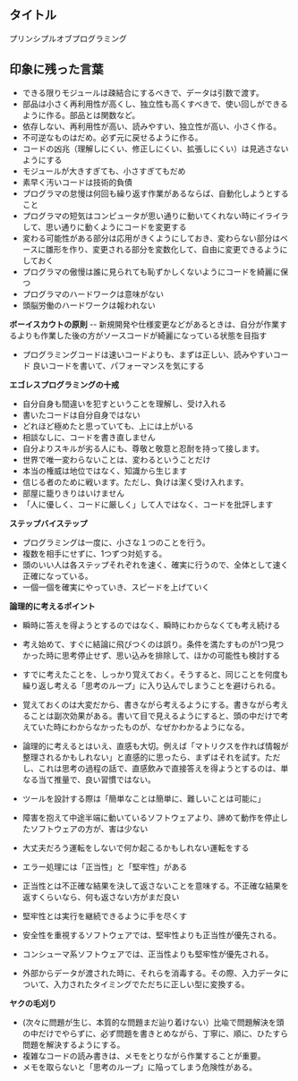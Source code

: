 ## タイトル
プリンシプルオブプログラミング
## 印象に残った言葉
- できる限りモジュールは疎結合にするべきで、データは引数で渡す。
- 部品は小さく再利用性が高くし、独立性も高くすべきで、使い回しができるように作る。部品とは関数など。
- 依存しない、再利用性が高い、読みやすい、独立性が高い、小さく作る。
- 不可逆なものはだめ。必ず元に戻せるように作る。
- コードの凶兆（理解しにくい、修正しにくい、拡張しにくい）は見逃さないようにする
- モジュールが大きすぎても、小さすぎてもだめ
- 素早く汚いコードは技術的負債
- プログラマの怠慢は何回も繰り返す作業があるならば、自動化しようとすること
- プログラマの短気はコンピュータが思い通りに動いてくれない時にイライラして、思い通りに動くようにコードを変更する
- 変わる可能性がある部分は応用がきくようにしておき、変わらない部分はベースに雛形を作り、変更される部分を変数化して、自由に変更できるようにしておく
- プログラマの傲慢は誰に見られても恥ずかしくないようにコードを綺麗に保つ
- プログラマのハードワークは意味がない
- 頭脳労働のハードワークは報われない

**ボーイスカウトの原則**
-- 新規開発や仕様変更などがあるときは、自分が作業するよりも作業した後の方がソースコードが綺麗になっている状態を目指す
- プログラミングコードは速いコードよりも、まずは正しい、読みやすいコード
良いコードを書いて、パフォーマンスを気にする

**エゴレスプログラミングの十戒**
- 自分自身も間違いを犯すということを理解し、受け入れる
- 書いたコードは自分自身ではない
- どれほど極めたと思っていても、上には上がいる
- 相談なしに、コードを書き直しません
- 自分よりスキルが劣る人にも、尊敬と敬意と忍耐を持って接します。
- 世界で唯一変わらないことは、変わるということだけ
- 本当の権威は地位ではなく、知識から生じます
- 信じる者のために戦います。ただし、負けは潔く受け入れます。
- 部屋に籠りきりはいけません
- 「人に優しく、コードに厳しく」して人ではなく、コードを批評します

**ステップバイステップ**
- プログラミングは一度に、小さな１つのことを行う。
- 複数を相手にせずに、1つずつ対処する。
- 頭のいい人は各ステップそれぞれを速く、確実に行うので、全体として速く正確になっている。
- 一個一個を確実にやっていき、スピードを上げていく

**論理的に考えるポイント**
- 瞬時に答えを得ようとするのではなく、瞬時にわからなくても考え続ける
- 考え始めて、すぐに結論に飛びつくのは誤り。条件を満たすものが1つ見つかった時に思考停止せず、思い込みを排除して、ほかの可能性も検討する
- すでに考えたことを、しっかり覚えておく。そうすると、同じことを何度も繰り返し考える「思考のループ」に入り込んでしまうことを避けられる。
- 覚えておくのは大変だから、書きながら考えるようにする。書きながら考えることは副次効果がある。書いて目で見えるようにすると、頭の中だけで考えていた時にわからなかったものが、なぜかわかるようになる。
- 論理的に考えるとはいえ、直感も大切。例えば「マトリクスを作れば情報が整理されるかもしれない」と直感的に思ったら、まずはそれを試す。ただし、これは思考の過程の話で、直感飲みで直接答えを得ようとするのは、単なる当て推量で、良い習慣ではない。

- ツールを設計する際は「簡単なことは簡単に、難しいことは可能に」
- 障害を抱えて中途半端に動いているソフトウェアより、諦めて動作を停止したソフトウェアの方が、害は少ない
- 大丈夫だろう運転をしないで何か起こるかもしれない運転をする
- エラー処理には「正当性」と「堅牢性」がある
- 正当性とは不正確な結果を決して返さないことを意味する。不正確な結果を返すくらいなら、何も返さない方がまだ良い
- 堅牢性とは実行を継続できるように手を尽くす
- 安全性を重視するソフトウェアでは、堅牢性よりも正当性が優先される。
- コンシューマ系ソフトウェアでは、正当性よりも堅牢性が優先される。
- 外部からデータが渡された時に、それらを消毒する。その際、入力データについて、入力されたタイミングでただちに正しい型に変換する。

**ヤクの毛刈り**
- (次々に問題が生じ、本質的な問題まだ辿り着けない）比喩で問題解決を頭の中だけでやらずに、必ず問題を書きとめながら、丁寧に、順に、ひたすら問題を解決するようにする。
- 複雑なコードの読み書きは、メモをとりながら作業することが重要。
- メモを取らないと「思考のループ」に陥ってしまう危険性がある。